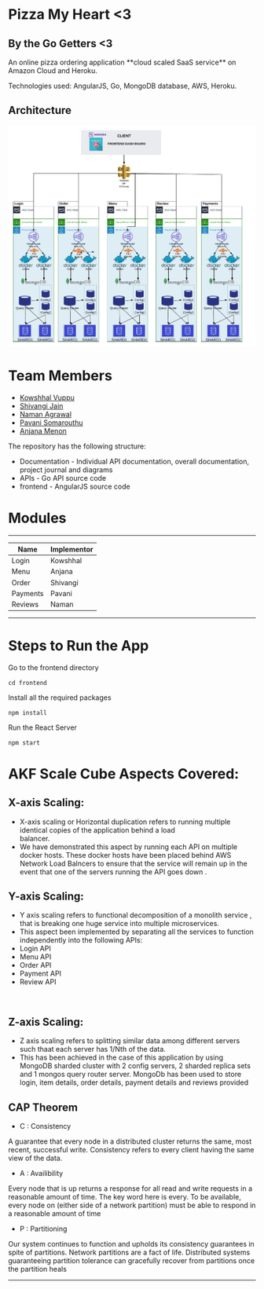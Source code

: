 # Pizza My Heart <3

<h2>By the Go Getters <3</h2>
An online pizza ordering application **cloud scaled SaaS service** on Amazon Cloud and Heroku.

Technologies used: AngularJS, Go, MongoDB database, AWS, Heroku.

## Architecture

![architecture](System_Architecture.png)

# Team Members

- [Kowshhal Vuppu ](https://github.com/kowshhal97)
- [Shivangi Jain](https://github.com/shivangi-jain)
- [Naman Agrawal](https://github.com/agrawalnaman)
- [Pavani Somarouthu](https://github.com/pavanisoma)
- [Anjana Menon](https://github.com/AnjanaMenonCherubala)

The repository has the following structure:

- Documentation - Individual API documentation, overall documentation, project journal and diagrams
- APIs - Go API source code
- frontend - AngularJS source code

# Modules

 _______________________
| Name     | Implementor|
|----------|------------|
| Login    | Kowshhal   |
| Menu     | Anjana     |
| Order    | Shivangi   |
| Payments | Pavani     |
| Reviews  | Naman      |
-------------------------

# Steps to Run the App

Go to the frontend directory

    cd frontend

Install all the required packages

    npm install

Run the React Server

    npm start

# AKF Scale Cube Aspects Covered:

## X-axis Scaling: 

 - X-axis scaling or Horizontal duplication refers to running multiple identical copies of the application behind a load  
 balancer. 
 -  We have demonstrated this aspect by running each API on multiple docker hosts. These docker hosts have been placed behind AWS Network Load Balncers to ensure that the service will remain up in the event that one of the servers running the API goes down .<br/>
     

## Y-axis Scaling:

 - Y axis scaling refers to functional decomposition of a monolith service , that is breaking one huge service into multiple microservices. <br/>
 - This aspect been implemented by separating all the services to function independently into the following APIs:
  - Login API
  - Menu API
  - Order API
  - Payment API
  - Review API
<br/>

## Z-axis Scaling:

 - Z axis scaling refers to splitting similar data among different servers such thaat each server has 1/Nth of the data.<br/>
 - This has been achieved in the case of this application by using MongoDB sharded cluster with 2 config servers, 2 sharded replica sets and 1 mongos query router server. MongoDb has been used to store login, item details, order details, payment details and reviews provided <br/>

## CAP Theorem

- C : Consistency

A guarantee that every node in a distributed cluster returns the same, most recent, successful write. Consistency refers to every client having the same view of the data. 

- A : Availibility

Every node that is up returns a response for all read and write requests in a reasonable amount of time. The key word here is every. To be available, every node on (either side of a network partition) must be able to respond in a reasonable amount of time

- P : Partitioning

Our system continues to function and upholds its consistency guarantees in spite of partitions. Network partitions are a fact of life. Distributed systems guaranteeing partition tolerance can gracefully recover from partitions once the partition heals



---



